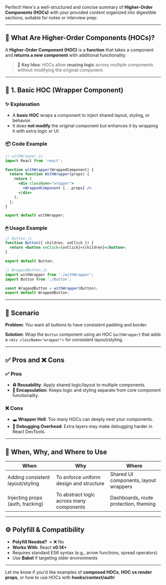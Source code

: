 Perfect! Here's a well-structured and concise summary of **Higher-Order Components (HOCs)** with your provided content organized into digestible sections, suitable for notes or interview prep:

---

## 🔁 What Are Higher-Order Components (HOCs)?

A **Higher-Order Component (HOC)** is a **function** that takes a component and **returns a new component** with additional functionality.

> 🧠 **Key Idea**: HOCs allow **reusing logic** across multiple components without modifying the original component.

---

## 🧱 1. Basic HOC (Wrapper Component)

### ✨ Explanation
- A **basic HOC** wraps a component to inject shared layout, styling, or behavior.
- It does **not modify** the original component but enhances it by wrapping it with extra logic or UI.

### 📦 Code Example

```jsx
// withWrapper.js
import React from 'react';

function withWrapper(WrappedComponent) {
  return function WithWrapper(props) {
    return (
      <div className="wrapper">
        <WrappedComponent {...props} />
      </div>
    );
  };
}

export default withWrapper;
```

### 🖱 Usage Example

```jsx
// Button.js
function Button({ children, onClick }) {
  return <button onClick={onClick}>{children}</button>;
}

export default Button;

// WrappedButton.js
import withWrapper from './withWrapper';
import Button from './Button';

const WrappedButton = withWrapper(Button);
export default WrappedButton;
```

---

## 🧩 Scenario

**Problem**: You want all buttons to have consistent padding and border.

**Solution**: Wrap the `Button` component using an HOC (`withWrapper`) that adds a `<div className="wrapper">` for consistent layout/styling.

---

## ✅ Pros and ❌ Cons

### ✅ Pros
- **♻️ Reusability**: Apply shared logic/layout to multiple components.
- **🧼 Encapsulation**: Keeps logic and styling separate from core component functionality.

### ❌ Cons
- **🕳 Wrapper Hell**: Too many HOCs can deeply nest your components.
- **🐞 Debugging Overhead**: Extra layers may make debugging harder in React DevTools.

---

## 📍 When, Why, and Where to Use

| When            | Why                                                  | Where                                   |
|----------------|-------------------------------------------------------|------------------------------------------|
| Adding consistent layout/styling | To enforce uniform design and structure         | Shared UI components, layout wrappers     |
| Injecting props (auth, tracking) | To abstract logic across many components       | Dashboards, route protection, theming     |

---

## ⚙️ Polyfill & Compatibility

- **Polyfill Needed?** → ❌ No
- **Works With:** React **v0.14+**
- Requires standard ES6 syntax (e.g., arrow functions, spread operators)
- Use **Babel** if targeting older environments

---

Let me know if you'd like examples of **composed HOCs**, **HOC vs render props**, or how to use HOCs with **hooks/context/auth**!